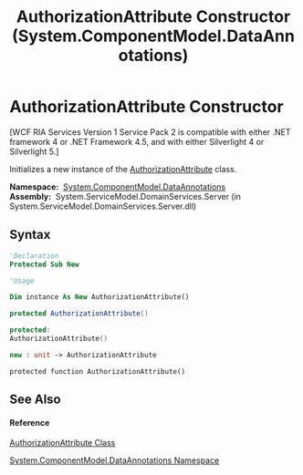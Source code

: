 ﻿---
title: AuthorizationAttribute Constructor  (System.ComponentModel.DataAnnotations)
TOCTitle: AuthorizationAttribute Constructor
ms:assetid: M:System.ComponentModel.DataAnnotations.AuthorizationAttribute.#ctor
ms:mtpsurl: https://msdn.microsoft.com/en-us/library/system.componentmodel.dataannotations.authorizationattribute.authorizationattribute(v=VS.91)
ms:contentKeyID: 28755199
ms.date: 01/27/2012
mtps_version: v=VS.91
f1_keywords:
- System.ComponentModel.DataAnnotations.AuthorizationAttribute.#ctor
- System.ComponentModel.DataAnnotations.AuthorizationAttribute.AuthorizationAttribute
dev_langs:
- CSharp
- JScript
- VB
- FSharp
- c++
api_location:
- System.ServiceModel.DomainServices.Server.dll
api_name:
- System.ComponentModel.DataAnnotations.AuthorizationAttribute..ctor
api_type:
- Managed
topic_type:
- apiref
- kbSyntax
product_family_name: VS
ROBOTS: INDEX,FOLLOW
---

# AuthorizationAttribute Constructor

\[WCF RIA Services Version 1 Service Pack 2 is compatible with either .NET framework 4 or .NET Framework 4.5, and with either Silverlight 4 or Silverlight 5.\]

Initializes a new instance of the [AuthorizationAttribute](ff422833\(v=vs.91\).md) class.

**Namespace:**  [System.ComponentModel.DataAnnotations](cc490428\(v=vs.91\).md)  
**Assembly:**  System.ServiceModel.DomainServices.Server (in System.ServiceModel.DomainServices.Server.dll)

## Syntax

``` vb
'Declaration
Protected Sub New
```

``` vb
'Usage

Dim instance As New AuthorizationAttribute()
```

``` csharp
protected AuthorizationAttribute()
```

``` c++
protected:
AuthorizationAttribute()
```

``` fsharp
new : unit -> AuthorizationAttribute
```

``` jscript
protected function AuthorizationAttribute()
```

## See Also

#### Reference

[AuthorizationAttribute Class](ff422833\(v=vs.91\).md)

[System.ComponentModel.DataAnnotations Namespace](cc490428\(v=vs.91\).md)

